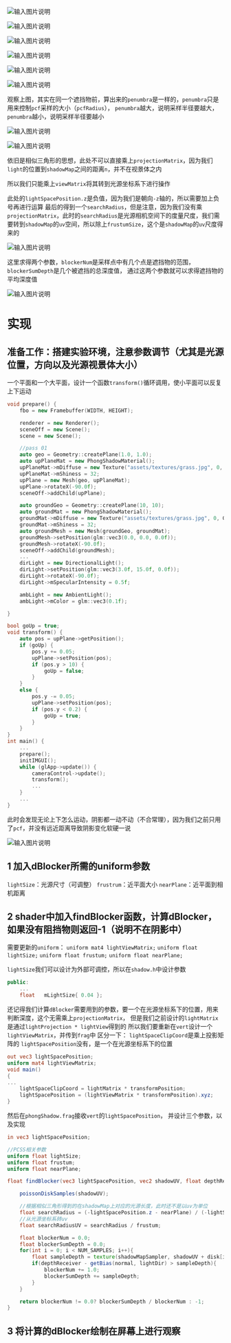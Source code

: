 ![输入图片说明](/imgs/2025-02-27/lRBIhSWFrGCcSUb8.png)

![输入图片说明](/imgs/2025-02-27/w0FL3CzGIfJhf5sF.png)

![输入图片说明](/imgs/2025-02-27/S7mc54dvcXWWecpz.png)

![输入图片说明](/imgs/2025-02-27/2YMnTtkuLBebcBwW.png)

![输入图片说明](/imgs/2025-02-27/9A1yz7mHFgNrTGeT.png)

![输入图片说明](/imgs/2025-02-27/wy9bahSOFezdCk7P.png)

观察上图，其实在同一个遮挡物前，算出来的`penumbra`是一样的，`penumbra`只是用来控制`pcf`采样的大小（`pcfRadius`），
`penumbra`越大，说明采样半径要越大，
`penumbra`越小，说明采样半径要越小

![输入图片说明](/imgs/2025-02-27/fJZYhSY3QSORzalY.png)

![输入图片说明](/imgs/2025-02-27/mhWpKPWNGP3ZD2li.png)

依旧是相似三角形的思想，此处不可以直接乘上`projectionMatrix`，因为我们`light`的位置到`shadowMap`之间的距离`n`，并不在视景体之内

所以我们只能乘上`viewMatrix`将其转到光源坐标系下进行操作

此处的`lightSpacePosition.z`是负值，因为我们是朝向`-z`轴的，所以需要加上负号再进行运算
最后的得到一个`searchRadius`，但是注意，因为我们没有乘`projectionMatrix`，此时的`searchRadius`是光源相机空间下的度量尺度，我们需要转到`shadowMap`的`uv`空间，所以除上`frustumSize`，这个是`shadowMap`的`uv`尺度得来的

![输入图片说明](/imgs/2025-02-27/ldDe3nV4hcxRTQP4.png)

这里求得两个参数，`blockerNum`是采样点中有几个点是遮挡物的范围，`blockerSumDepth`是几个被遮挡的总深度值，
通过这两个参数就可以求得遮挡物的平均深度值

![输入图片说明](/imgs/2025-02-27/F4PYwiWOv6he3T7W.png)

# 实现
## 准备工作：搭建实验环境，注意参数调节（尤其是光源位置，方向以及光源视景体大小）
一个平面和一个大平面，设计一个函数`transform()`循环调用，使小平面可以反复上下运动
```cpp
void prepare() {
	fbo = new Framebuffer(WIDTH, HEIGHT);

	renderer = new Renderer();
	sceneOff = new Scene();
	scene = new Scene();

	//pass 01
	auto geo = Geometry::createPlane(1.0, 1.0);
	auto upPlaneMat = new PhongShadowMaterial();
	upPlaneMat->mDiffuse = new Texture("assets/textures/grass.jpg", 0, GL_SRGB_ALPHA);
	upPlaneMat->mShiness = 32;
	upPlane = new Mesh(geo, upPlaneMat);
	upPlane->rotateX(-90.0f);
	sceneOff->addChild(upPlane);

	auto groundGeo = Geometry::createPlane(10, 10);
	auto groundMat = new PhongShadowMaterial();
	groundMat->mDiffuse = new Texture("assets/textures/grass.jpg", 0, GL_SRGB_ALPHA);
	groundMat->mShiness = 32;
	auto groundMesh = new Mesh(groundGeo, groundMat);
	groundMesh->setPosition(glm::vec3(0.0, 0.0, 0.0f));
	groundMesh->rotateX(-90.0f);
	sceneOff->addChild(groundMesh);
	...
	dirLight = new DirectionalLight();
	dirLight->setPosition(glm::vec3(3.0f, 15.0f, 0.0f));
	dirLight->rotateX(-90.0f);
	dirLight->mSpecularIntensity = 0.5f;

	ambLight = new AmbientLight();
	ambLight->mColor = glm::vec3(0.1f);

}

bool goUp = true;
void transform() {
	auto pos = upPlane->getPosition();
	if (goUp) {
		pos.y += 0.05;
		upPlane->setPosition(pos);
		if (pos.y > 10) {
			goUp = false;
		}
	}
	else {
		pos.y -= 0.05;
		upPlane->setPosition(pos);
		if (pos.y < 0.2) {
			goUp = true;
		}
	}
}
int main() {
	...
	prepare();
	initIMGUI();
	while (glApp->update()) {
		cameraControl->update();
		transform();
		...
	}
	...
}
```
此时会发现无论上下怎么运动，阴影都一动不动（不合常理），因为我们之前只用了`pcf`，并没有远近距离导致阴影变化软硬一说

![输入图片说明](/imgs/2025-02-27/edoSnJYhd6RYk6r4.png)

## 1 加入dBlocker所需的uniform参数
`lightSize`：光源尺寸（可调整）
`frustrum`：近平面大小
`nearPlane`：近平面到相机距离

## 2 shader中加入findBlocker函数，计算dBlocker，如果没有阻挡物则返回-1（说明不在阴影中）
需要更新的`uniform`：
`uniform mat4 lightViewMatrix;`
`uniform float lightSize;`
`uniform float frustum;`
`uniform float nearPlane;`

`lightSize`我们可以设计为外部可调控，所以在`shadow.h`中设计参数
```cpp
public:
	...
	float	mLightSize{ 0.04 };
```
还记得我们计算`dBlocker`需要用到的参数，要一个在光源坐标系下的位置，用来判断深度，这个无需乘上`projectionMatrix`，
但是我们之前设计的`lightMatrix`是通过`lightProjection * lightView`得到的
所以我们要重新在`vert`设计一个`lightViewMatrix`，并传到`frag`中
区分一下：
`lightSpaceClipCoord`是乘上投影矩阵的
`lightSpacePosition`没有，是一个在光源坐标系下的位置
```glsl
out vec3 lightSpacePosition;
uniform mat4 lightViewMatrix;
void main()
{
...
	lightSpaceClipCoord = lightMatrix * transformPosition;
	lightSpacePosition = (lightViewMatrix * transformPosition).xyz;
}
```
然后在`phongShadow.frag`接收`vert`的`lightSpacePosition`，
并设计三个参数，以及实现
```glsl
in vec3 lightSpacePosition;

//PCSS相关参数
uniform float lightSize;
uniform float frustum;
uniform float nearPlane;

float findBlocker(vec3 lightSpacePosition, vec2 shadowUV, float depthReceiver, vec3 normal, vec3 lightDir){

	poissonDiskSamples(shadowUV);

	//根据相似三角形得到的在shadowMap上对应的光源长度，此时还不是以uv为单位
	float searchRadius = (-lightSpacePosition.z - nearPlane) / (-lightSpacePosition.z) * lightSize;
	//从光源坐标系转uv
	float searchRadiusUV = searchRadius / frustum;

	float blockerNum = 0.0;
	float blockerSumDepth = 0.0;
	for(int i = 0; i < NUM_SAMPLES; i++){
		float sampleDepth = texture(shadowMapSampler, shadowUV + disk[i] * searchRadiusUV).r;
		if(depthReceiver - getBias(normal, lightDir) > sampleDepth){
			blockerNum += 1.0;
			blockerSumDepth += sampleDepth;
		}
	}

	return blockerNum != 0.0? blockerSumDepth / blockerNum : -1;
}
```
## 3 将计算的dBlocker绘制在屏幕上进行观察
<!--stackedit_data:
eyJoaXN0b3J5IjpbOTU0MDY5MjA4LC0xNzY3NjMxODIxLC0zNT
c3NzM2NzgsLTE5Njc0Mjc2MzgsLTc3Njg3NDA2OSwtMjAxNzM3
NTcyNywtMTI5Mzc1NjA4LC0yNjE5OTI2MjQsMTQyMTYyMzI4OC
w2NDk0OTA1MzYsLTUxMTA0MDYzNywxMTk0MTE2NDIxLDY4NTA4
NjczOCwtMjg0NjY0OTE5XX0=
-->